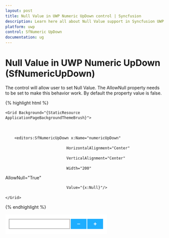 ```yaml
---
layout: post
title: Null Value in UWP Numeric UpDown control | Syncfusion
description: Learn here all about Null Value support in Syncfusion UWP Numeric UpDown (SfNumericUpDown) control and more.
platform: uwp
control: SfNumeric UpDown
documentation: ug
---
```


# Null Value in UWP Numeric UpDown (SfNumericUpDown)

The control will allow user to set Null Value. The AllowNull property needs to be set to make this behavior work. By default the property value is false.

{% highlight html %}

<Page xmlns:editors="using:Syncfusion.UI.Xaml.Controls.Input">

    <Grid Background="{StaticResource ApplicationPageBackgroundThemeBrush}">



        <editors:SfNumericUpDown x:Name="numericUpDown"

                               HorizontalAlignment="Center"

                               VerticalAlignment="Center"

                               Width="200"

AllowNull="True"

                               Value="{x:Null}"/>

    </Grid>

</Page>

{% endhighlight %}

![NumericUpDown Null value view](Concepts_images/Concepts_img6.png)
